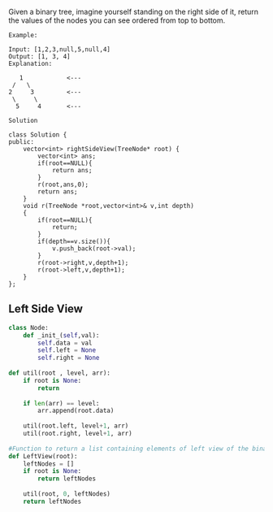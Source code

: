 Given a binary tree, imagine yourself standing on the right side of it, return the values of the nodes you can see ordered from top to bottom.
```text
Example:

Input: [1,2,3,null,5,null,4]
Output: [1, 3, 4]
Explanation:

   1            <---
 /   \
2     3         <---
 \     \
  5     4       <---
```

`Solution`

```cgo
class Solution {
public:
    vector<int> rightSideView(TreeNode* root) {
        vector<int> ans;
        if(root==NULL){
            return ans;
        }
        r(root,ans,0);
        return ans;
    }
    void r(TreeNode *root,vector<int>& v,int depth)
    {
        if(root==NULL){
            return;
        }
        if(depth==v.size()){
            v.push_back(root->val);
        }
        r(root->right,v,depth+1);
        r(root->left,v,depth+1);
    }
};
```

Left Side View
--------------

```python
class Node:
    def _init_(self,val):
        self.data = val
        self.left = None
        self.right = None
        
def util(root , level, arr):
    if root is None:
        return
    
    if len(arr) == level:
        arr.append(root.data)
    
    util(root.left, level+1, arr)
    util(root.right, level+1, arr)
    
#Function to return a list containing elements of left view of the binary tree.
def LeftView(root):
    leftNodes = []
    if root is None:
        return leftNodes
    
    util(root, 0, leftNodes)
    return leftNodes

```
